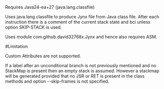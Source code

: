 Requires Java24-ea+27 (java.lang.classfile)

Uses java.lang.classfile to produce Jynx file from Java class file.
After each instruction there is a comment of the current stack state and bci unless option SKIP-STACK is used.

Uses module com.github.david32768x.Jynx and hence also requires ASM.

#Limitation

Custom Attributes are not supported.

If a label after an unconditional branch is not previously mentioned
and no StackMap is present then an empty stack is assumed.
However a stackmap will be generated provided that
 no JSR or RET is present in the class methods
 and option --skip-frames is not specified.